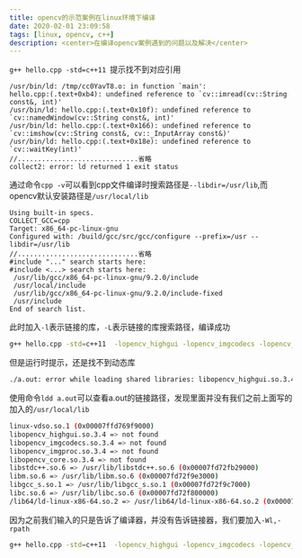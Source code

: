 ```yaml
---
title: opencv的示范案例在linux环境下编译
date: 2020-02-01 23:09:58
tags: [linux, opencv, c++]
description: <center>在编译opencv案例遇到的问题以及解决</center>
---
```


`g++ hello.cpp -std=c++11 `提示找不到对应引用

```ba
/usr/bin/ld: /tmp/cc0YavT8.o: in function `main':
hello.cpp:(.text+0xb4): undefined reference to `cv::imread(cv::String const&, int)'
/usr/bin/ld: hello.cpp:(.text+0x10f): undefined reference to `cv::namedWindow(cv::String const&, int)'
/usr/bin/ld: hello.cpp:(.text+0x166): undefined reference to `cv::imshow(cv::String const&, cv::_InputArray const&)'
/usr/bin/ld: hello.cpp:(.text+0x18e): undefined reference to `cv::waitKey(int)'
//..............................省略
collect2: error: ld returned 1 exit status

```

通过命令`cpp -v`可以看到cpp文件编译时搜索路径是`--libdir=/usr/lib`,而opencv默认安装路径是`/usr/local/lib`

```bas
Using built-in specs.
COLLECT_GCC=cpp
Target: x86_64-pc-linux-gnu
Configured with: /build/gcc/src/gcc/configure --prefix=/usr --libdir=/usr/lib
//..............................省略
#include "..." search starts here:
#include <...> search starts here:
 /usr/lib/gcc/x86_64-pc-linux-gnu/9.2.0/include
 /usr/local/include
 /usr/lib/gcc/x86_64-pc-linux-gnu/9.2.0/include-fixed
 /usr/include
End of search list.
```

此时加入`-l`表示链接的库，`-L`表示链接的库搜索路径，编译成功

```bash
g++ hello.cpp -std=c++11  -lopencv_highgui -lopencv_imgcodecs -lopencv_imgproc -lopencv_core -L/usr/local/lib/
```

但是运行时提示，还是找不到动态库

```bash
./a.out: error while loading shared libraries: libopencv_highgui.so.3.4: cannot open shared object file: No such file or directory
```

使用命令`ldd a.out`可以查看a.out的链接路径，发现里面并没有我们之前上面写的加入的`/usr/local/lib`

```bash
linux-vdso.so.1 (0x00007ffd769f9000)
libopencv_highgui.so.3.4 => not found
libopencv_imgcodecs.so.3.4 => not found
libopencv_imgproc.so.3.4 => not found
libopencv_core.so.3.4 => not found
libstdc++.so.6 => /usr/lib/libstdc++.so.6 (0x00007fd72fb29000)
libm.so.6 => /usr/lib/libm.so.6 (0x00007fd72f9e3000)
libgcc_s.so.1 => /usr/lib/libgcc_s.so.1 (0x00007fd72f9c7000)
libc.so.6 => /usr/lib/libc.so.6 (0x00007fd72f800000)
/lib64/ld-linux-x86-64.so.2 => /usr/lib64/ld-linux-x86-64.so.2 (0x00007fd72fd50000)
```

因为之前我们输入的只是告诉了编译器，并没有告诉链接器，我们要加入`-Wl,-rpath`

```bash
g++ hello.cpp -std=c++11  -lopencv_highgui -lopencv_imgcodecs -lopencv_imgproc -lopencv_core -L/usr/local/lib -Wl,-rpath=/usr/local/lib/
```

